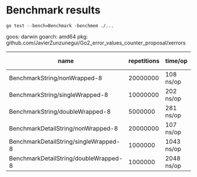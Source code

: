 # Benchmark results

`go test --bench=Benchmark -benchmem ./...`

goos: darwin
goarch: amd64
pkg: github.com/JavierZunzunegui/Go2_error_values_counter_proposal/xerrors

| name | repetitions | time/op | heap bytes/op | heap allocations/op |
| --- | --- | --- | --- | --- |
| BenchmarkString/nonWrapped-8          |   20000000	|   108 ns/op   |   3 B/op	    |   1 allocs/op |
| BenchmarkString/singleWrapped-8       |   10000000	|   202 ns/op	|   32 B/op	    |   1 allocs/op |
| BenchmarkString/doubleWrapped-8       |   5000000	    |   281 ns/op	|   48 B/op	    |   1 allocs/op |
| BenchmarkDetailString/nonWrapped-8    |  	20000000    |   107 ns/op	|   3 B/op	    |   1 allocs/op |
| BenchmarkDetailString/singleWrapped-8 |	1000000	    |   1043 ns/op	|   256 B/op	|   3 allocs/op |
| BenchmarkDetailString/doubleWrapped-8 | 	1000000	    |   2048 ns/op	|   496 B/op    |   5 allocs/op |

